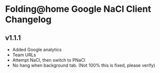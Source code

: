 Folding@home Google NaCl Client Changelog
=========================================

## v1.1.1
 - Added Google analytics
 - Team URLs
 - Attempt NaCl, then switch to PNaCl
 - No hang when background tab.  (Not 100% this is fixed, please verify)
